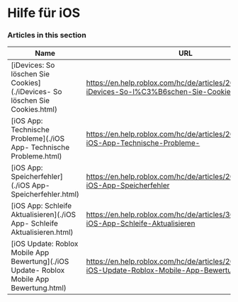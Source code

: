 # Hilfe für iOS  
### Articles in this section
Name|URL
-|-
[iDevices: So löschen Sie Cookies](./iDevices- So löschen Sie Cookies.html) |https://en.help.roblox.com/hc/de/articles/203313530-iDevices-So-l%C3%B6schen-Sie-Cookies
[iOS App: Technische Probleme](./iOS App- Technische Probleme.html) |https://en.help.roblox.com/hc/de/articles/203313470-iOS-App-Technische-Probleme-
[iOS App: Speicherfehler](./iOS App- Speicherfehler.html) |https://en.help.roblox.com/hc/de/articles/203313540-iOS-App-Speicherfehler
[iOS App: Schleife Aktualisieren](./iOS App- Schleife Aktualisieren.html) |https://en.help.roblox.com/hc/de/articles/360000361586-iOS-App-Schleife-Aktualisieren
[iOS Update: Roblox Mobile App Bewertung](./iOS Update- Roblox Mobile App Bewertung.html) |https://en.help.roblox.com/hc/de/articles/208478126-iOS-Update-Roblox-Mobile-App-Bewertung